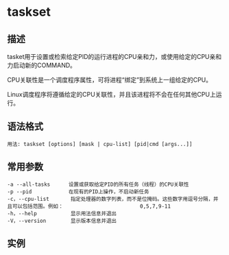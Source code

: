 # taskset

## 描述

tasket用于设置或检索给定PID的运行进程的CPU亲和力，或使用给定的CPU亲和力启动新的COMMAND。

CPU关联性是一个调度程序属性，可将进程“绑定”到系统上一组给定的CPU。

Linux调度程序将遵循给定的CPU关联性，并且该进程将不会在任何其他CPU上运行。

## 语法格式

```shell
用法: taskset [options] [mask | cpu-list] [pid|cmd [args...]]
```

## 常用参数

```shell
-a --all-tasks		设置或获取给定PID的所有任务（线程）的CPU关联性
-p --pid			在现有的PID上操作，不启动新任务
-c，--cpu-list	    指定处理器的数字列表，而不是位掩码。这些数字用逗号分隔，并且可以包括范围。例如：						 0,5,7,9-11
-h，--help			显示用法信息并退出
-V，--version		显示版本信息并退出
```

## 实例

### 